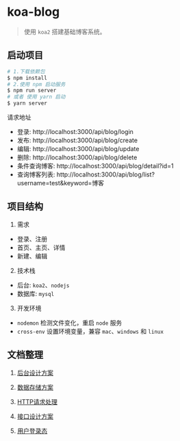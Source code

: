 # koa-blog

> 使用 `koa2` 搭建基础博客系统。

## 启动项目


```bash
# 1.下载依赖包
$ npm install
# 2.使用 npm 启动服务 
$ npm run server
# 或者 使用 yarn 启动
$ yarn server
```
请求地址

- 登录:  http://localhost:3000/api/blog/login
- 发布: http://localhost:3000/api/blog/create
- 编辑: http://localhost:3000/api/blog/update
- 删除: http://localhost:3000/api/blog/delete
- 条件查询博客: http://localhost:3000/api/blog/detail?id=1
- 查询博客列表:  http://localhost:3000/api/blog/list?username=test&keyword=博客

## 项目结构

1. 需求

- 登录、注册
- 首页、主页、详情
- 新建、编辑

2. 技术栈

- 后台: `koa2`、`nodejs`
- 数据库: `mysql`

3. 开发环境

- `nodemon` 检测文件变化，重启 `node` 服务
- `cross-env` 设置环境变量，兼容 `mac`、`windows` 和 `linux`

## 文档整理

1. [后台设计方案](https://github.com/yang657850144/koa-blog/blob/master/TECH-DOC.md)

2. [数据存储方案](https://github.com/yang657850144/koa-blog/blob/master/TECH-DOC.md)

3. [HTTP请求处理](https://github.com/yang657850144/koa-blog/blob/master/TECH-DOC.md)

4. [接口设计方案](https://github.com/yang657850144/koa-blog/blob/master/TECH-DOC.md)

5. [用户登录态](https://github.com/yang657850144/koa-blog/blob/master/TECH-DOC.md)
